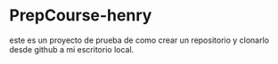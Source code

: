 # PrepCourse-henry
este es un proyecto de prueba de como crear un repositorio y clonarlo desde github a mi escritorio local.
